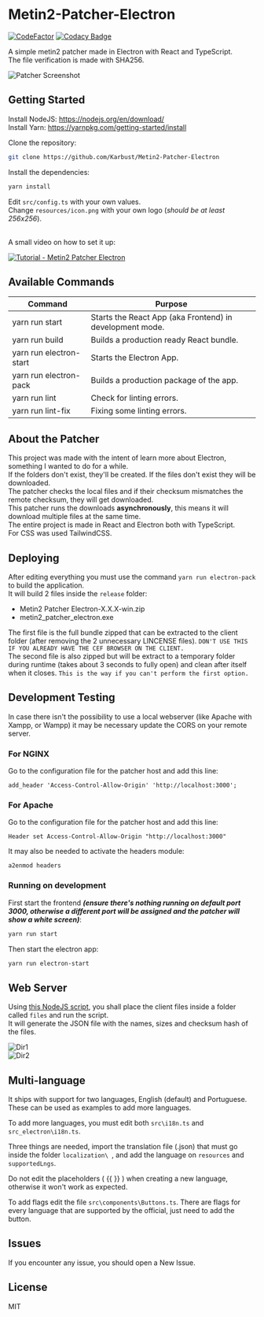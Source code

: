 # Metin2-Patcher-Electron
[![CodeFactor](https://www.codefactor.io/repository/github/karbust/metin2-patcher-electron/badge)](https://www.codefactor.io/repository/github/karbust/metin2-patcher-electron)
[![Codacy Badge](https://app.codacy.com/project/badge/Grade/567b43c5901f4a568d9f8f5084ce73c2)](https://www.codacy.com/gh/Karbust/Metin2-Patcher-Electron/dashboard?utm_source=github.com&amp;utm_medium=referral&amp;utm_content=Karbust/Metin2-Patcher-Electron&amp;utm_campaign=Badge_Grade)

A simple metin2 patcher made in Electron with React and TypeScript.\
The file verification is made with SHA256.

![Patcher Screenshot](https://i.imgur.com/X7dasOc.png)

## Getting Started

Install NodeJS: https://nodejs.org/en/download/ \
Install Yarn: https://yarnpkg.com/getting-started/install

Clone the repository:
```bash
git clone https://github.com/Karbust/Metin2-Patcher-Electron
```
Install the dependencies:

```bash
yarn install
```

Edit `src/config.ts` with your own values.\
Change `resources/icon.png` with your own logo (_should be at least 256x256_).

\
A small video on how to set it up:

[![Tutorial - Metin2 Patcher Electron](https://img.youtube.com/vi/RTtKqYfwfGA/0.jpg)](https://www.youtube.com/watch?v=RTtKqYfwfGA "Tutorial - Metin2 Patcher Electron")

## Available Commands

| Command | Purpose |
| ------ | ------ |
| yarn run start | Starts the React App (aka Frontend) in development mode. |
| yarn run build | Builds a production ready React bundle. |
| yarn run electron-start | Starts the Electron App. |
| yarn run electron-pack | Builds a production package of the app. |
| yarn run lint | Check for linting errors. |
| yarn run lint-fix | Fixing some linting errors. |

## About the Patcher
This project was made with the intent of learn more about Electron, something I wanted to do for a while.\
If the folders don't exist, they'll be created. If the files don't exist they will be downloaded.\
The patcher checks the local files and if their checksum mismatches the remote checksum, they will get downloaded.\
This patcher runs the downloads **asynchronously**, this means it will download multiple files at the same time.\
The entire project is made in React and Electron both with TypeScript.\
For CSS was used TailwindCSS.

## Deploying

After editing everything you must use the command `yarn run electron-pack` to build the application.\
It will build 2 files inside the `release` folder:
- Metin2 Patcher Electron-X.X.X-win.zip
- metin2_patcher_electron.exe

The first file is the full bundle zipped that can be extracted to the client folder (after removing the 2 unnecessary LINCENSE files). `DON'T USE THIS IF YOU ALREADY HAVE THE CEF BROWSER ON THE CLIENT.`\
The second file is also zipped but will be extract to a temporary folder during runtime (takes about 3 seconds to fully open)  and clean after itself when it closes. `This is the way if you can't perform the first option.`

## Development Testing

In case there isn't the possibility to use a local webserver (like Apache with Xampp, or Wampp) it may be necessary update the CORS on your remote server.

### For NGINX

Go to the configuration file for the patcher host and add this line: 
```
add_header 'Access-Control-Allow-Origin' 'http://localhost:3000';
```

### For Apache

Go to the configuration file for the patcher host and add this line:
```
Header set Access-Control-Allow-Origin "http://localhost:3000"
```

It may also be needed to activate the headers module:
```shell
a2enmod headers
```

### Running on development

First start the frontend ***(ensure there's nothing running on default port 3000, otherwise a different port will be assigned and the patcher will show a white screen)***:
```bash
yarn run start
```

Then start the electron app:
```bash
yarn run electron-start
```

## Web Server

Using [this NodeJS script](https://gist.github.com/Karbust/14bbaba7910b72023e0229abf53e8d54), you shall place the client files inside a folder called `files` and run the script.\
It will generate the JSON file with the names, sizes and checksum hash of the files.

![Dir1](https://i.imgur.com/0k1sM3Y.png) \
![Dir2](https://i.imgur.com/CHjlRiF.png)

## Multi-language

It ships with support for two languages, English (default) and Portuguese. These can be used as examples to add more languages.

To add more languages, you must edit both `src\i18n.ts` and `src_electron\i18n.ts`.

Three things are needed, import the translation file (.json) that must go inside the folder `localization\ `, and add the language on `resources` and `supportedLngs`.

Do not edit the placeholders ( {{ }} ) when creating a new language, otherwise it won't work as expected.

To add flags edit the file `src\components\Buttons.ts`. There are flags for every language that are supported by the official, just need to add the button.

## Issues

If you encounter any issue, you should open a New Issue.

## License

MIT
